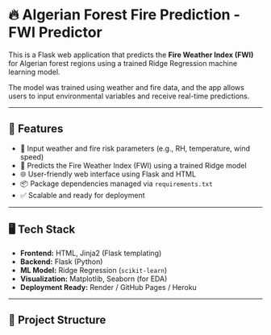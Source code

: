 # 🔥 Algerian Forest Fire Prediction - FWI Predictor

This is a Flask web application that predicts the **Fire Weather Index (FWI)** for Algerian forest regions using a trained Ridge Regression machine learning model.

The model was trained using weather and fire data, and the app allows users to input environmental variables and receive real-time predictions.

---

## 🚀 Features

- 🔢 Input weather and fire risk parameters (e.g., RH, temperature, wind speed)
- 🧠 Predicts the Fire Weather Index (FWI) using a trained Ridge model
- 🌐 User-friendly web interface using Flask and HTML
- 📦 Package dependencies managed via `requirements.txt`
- ✅ Scalable and ready for deployment

---

## 🖥️ Tech Stack

- **Frontend:** HTML, Jinja2 (Flask templating)
- **Backend:** Flask (Python)
- **ML Model:** Ridge Regression (`scikit-learn`)
- **Visualization:** Matplotlib, Seaborn (for EDA)
- **Deployment Ready:** Render / GitHub Pages / Heroku

---

## 📁 Project Structure


